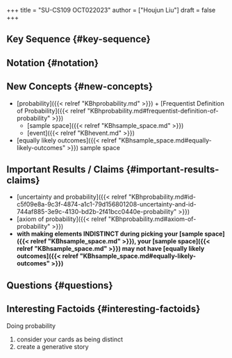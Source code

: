 +++
title = "SU-CS109 OCT022023"
author = ["Houjun Liu"]
draft = false
+++

## Key Sequence {#key-sequence}


## Notation {#notation}


## New Concepts {#new-concepts}

-   [probability]({{< relref "KBhprobability.md" >}}) + [Frequentist Definition of Probability]({{< relref "KBhprobability.md#frequentist-definition-of-probability" >}})
    -   [sample space]({{< relref "KBhsample_space.md" >}})
    -   [event]({{< relref "KBhevent.md" >}})
-   [equally likely outcomes]({{< relref "KBhsample_space.md#equally-likely-outcomes" >}}) sample space


## Important Results / Claims {#important-results-claims}

-   [uncertainty and probability]({{< relref "KBhprobability.md#id-c5f09e8a-9c3f-4874-a1c1-79d156801208-uncertainty-and-id-744af885-3e9c-4130-bd2b-2f41bcc0440e-probability" >}})
-   [axiom of probability]({{< relref "KBhprobability.md#axiom-of-probability" >}})
-   ****with making elements INDISTINCT during picking your [sample space]({{< relref "KBhsample_space.md" >}}), your [sample space]({{< relref "KBhsample_space.md" >}}) may not have [equally likely outcomes]({{< relref "KBhsample_space.md#equally-likely-outcomes" >}})****


## Questions {#questions}


## Interesting Factoids {#interesting-factoids}

Doing probability

1.  consider your cards as being distinct
2.  create a generative story
